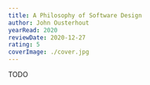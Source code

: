 ```yaml
---
title: A Philosophy of Software Design
author: John Ousterhout
yearRead: 2020
reviewDate: 2020-12-27
rating: 5
coverImage: ./cover.jpg
---
```


TODO
